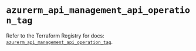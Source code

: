 # `azurerm_api_management_api_operation_tag`

Refer to the Terraform Registry for docs: [`azurerm_api_management_api_operation_tag`](https://registry.terraform.io/providers/hashicorp/azurerm/4.28.0/docs/resources/api_management_api_operation_tag).
